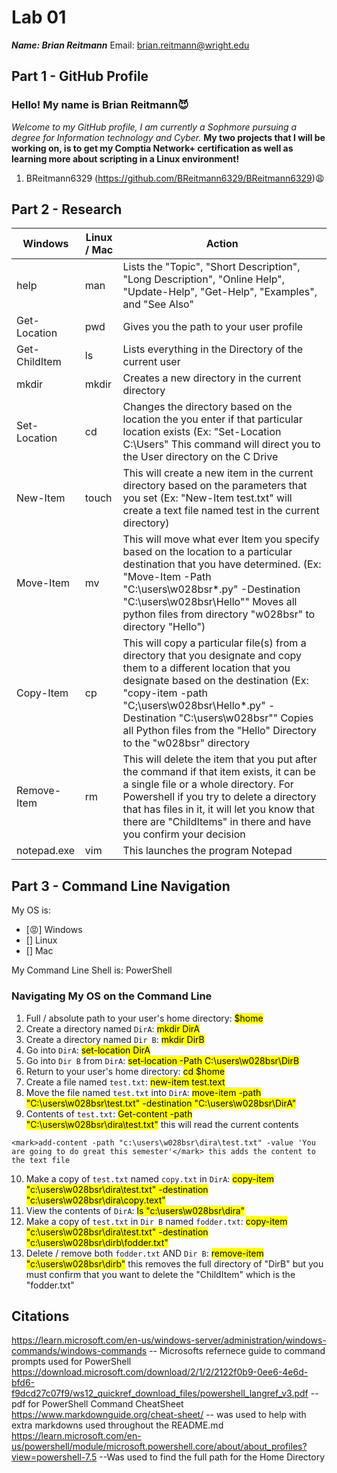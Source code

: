 # Lab 01

***Name: Brian Reitmann***
Email: brian.reitmann@wright.edu

## Part 1 - GitHub Profile

### Hello! My name is Brian Reitmann😈
*Welcome to my GitHub profile, I am currently a Sophmore pursuing a degree for Information technology and Cyber.*
**My two projects that I will be working on, is to get my Comptia Network+ certification as well as learning more about scripting in a Linux environment!**


1. BReitmann6329 (https://github.com/BReitmann6329/BReitmann6329)😩

## Part 2 - Research

| Windows | Linux / Mac | Action |
| ---     | ---         | ---    |
| help    | man         |  Lists the "Topic", "Short Description", "Long Description", "Online Help", "Update-Help", "Get-Help", "Examples", and "See Also"  |
| Get-Location | pwd    |  Gives you the path to your user profile  |
| Get-ChildItem | ls    |  Lists everything in the Directory of the current user  |
| mkdir   | mkdir       |  Creates a new directory in the current directory  |
| Set-Location | cd     |  Changes the directory based on the location the you enter if that particular location exists  (Ex: "Set-Location C:\Users" This command will direct you to the User directory on the C Drive  |
| New-Item | touch      |  This will create a new item in the current directory based on the parameters that you set (Ex: "New-Item test.txt" will create a text file named test in the current directory)  |
| Move-Item | mv        |  This will move what ever Item you specify based on the location to a particular destination that you have determined. (Ex: "Move-Item -Path "C:\users\w028bsr\*.py" -Destination "C:\users\w028bsr\Hello"" Moves all python files from directory "w028bsr" to directory "Hello")
| Copy-Item | cp        |  This will copy a particular file(s) from a directory that you designate and copy them to a different location that you designate based on the destination (Ex: "copy-item -path "C;\users\w028bsr\Hello\*.py" -Destination "C:\users\w028bsr"" Copies all Python files from the "Hello" Directory to the "w028bsr" directory  |
| Remove-Item | rm      |  This will delete the item that you put after the command if that item exists, it can be a single file or a whole directory. For Powershell if you try to delete a directory that has files in it, it will let you know that there are "ChildItems" in there and have you confirm your decision  |
| notepad.exe | vim     |  This launches the program Notepad  |

## Part 3 - Command Line Navigation

My OS is:
- [:rage:] Windows
- [] Linux
- [] Mac

My Command Line Shell is: PowerShell

### Navigating My OS on the Command Line

1. Full / absolute path to your user's home directory:  <mark>$home</mark>
2. Create a directory named `DirA`: <mark>mkdir DirA</mark>
3. Create a directory named `Dir B`: <mark>mkdir DirB</mark>
4. Go into `DirA`: <mark>set-location DirA</mark>
5. Go into `Dir B` from `DirA`: <mark>set-location -Path C:\users\w028bsr\DirB</mark>
6. Return to your user's home directory: <mark>cd $home</mark>
7. Create a file named `test.txt`: <mark>new-item test.text</mark>
8. Move the file named `test.txt` into `DirA`: <mark>move-item -path "C:\users\w028bsr\test.txt" -destination "C:\users\w028bsr\DirA"</mark>
9. Contents of `test.txt`: <mark>Get-content -path "C:\users\w028bsr\dira\test.txt"</mark> this will read the current contents
```
<mark>add-content -path "c:\users\w028bsr\dira\test.txt" -value 'You are going to do great this semester'</mark> this adds the content to the text file
```
10. Make a copy of `test.txt` named `copy.txt` in `DirA`: <mark>copy-item "c:\users\w028bsr\dira\test.txt" -destination "c:\users\w028bsr\dira\copy.text"</mark>
11. View the contents of `DirA`: <mark>ls "c:\users\w028bsr\dira"</mark>
12. Make a copy of `test.txt` in `Dir B` named `fodder.txt`: <mark>copy-item "c:\users\w028bsr\dira\test.txt" -destination "c:\users\w028bsr\dirb\fodder.txt"</mark>
13. Delete / remove both `fodder.txt` AND `Dir B`: <mark>remove-item "c:\users\w028bsr\dirb"</mark> this removes the full directory of "DirB" but you must confirm that you want to delete the "ChildItem" which is the "fodder.txt"

## Citations

https://learn.microsoft.com/en-us/windows-server/administration/windows-commands/windows-commands -- Microsofts refernece guide to command prompts used for PowerShell
https://download.microsoft.com/download/2/1/2/2122f0b9-0ee6-4e6d-bfd6-f9dcd27c07f9/ws12_quickref_download_files/powershell_langref_v3.pdf  --pdf for PowerShell Command CheatSheet
https://www.markdownguide.org/cheat-sheet/ -- was used to help with extra markdowns used throughout the README.md
https://learn.microsoft.com/en-us/powershell/module/microsoft.powershell.core/about/about_profiles?view=powershell-7.5 --Was used to find the full path for the Home Directory

